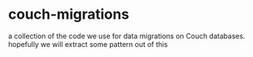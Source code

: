 # couch-migrations
a collection of the code we use for data migrations on Couch databases. hopefully we will extract some pattern out of this
